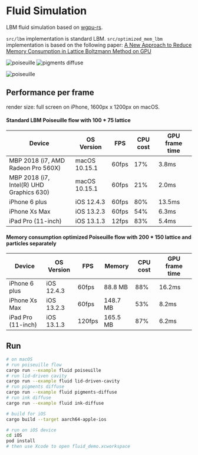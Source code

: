 
# Fluid Simulation
LBM fluid simulation based on [wgpu-rs](https://github.com/gfx-rs/wgpu-rs).

```src/lbm``` implementation is standard LBM.
```src/optimized_mem_lbm``` implementation is based on the following paper:
[A New Approach to Reduce Memory Consumption in Lattice Boltzmann Method on GPU](https://pdfs.semanticscholar.org/48b9/26c6265650701ea2ff21f7ea1b90e2adf820.pdf)


![poiseuille](screenshot/Poiseuille_480p.gif) ![pigments diffuse](screenshot/pigments_diffuse.gif)

![poiseuille](screenshot/cavity_480p.gif)

## Performance per frame
render size: full screen on iPhone, 1600px x 1200px on macOS.

#### Standard LBM Poiseuille flow with 100 * 75 lattice

Device | OS Version | FPS | CPU cost  | GPU frame time
--------- | --------- |  --------- | ------------- | -------------
MBP 2018 (i7, AMD Radeon Pro 560X) | macOS 10.15.1 | 60fps | 17%  | 3.8ms
MBP 2018 (i7, Intel(R) UHD Graphics 630) | macOS 10.15.1 | 60fps |  21%  | 2.0ms
iPhone 6 plus  | iOS 12.4.3 | 60fps | 80% | 13.5ms
iPhone Xs Max  | iOS 13.2.3 | 60fps | 54% | 6.3ms
iPad Pro (11-inch)  | iOS 13.1.3 | 12fps | 83% | 5.4ms

#### Memory consumption optimized Poiseuille flow with 200 * 150 lattice and particles separately
Device | OS Version | FPS | Memory | CPU cost  | GPU frame time
--------- | --------- |  --------- |  --------- | ------------- | -------------
iPhone 6 plus  | iOS 12.4.3 | 60fps | 88.8 MB | 88% | 16.2ms
iPhone Xs Max  | iOS 13.2.3 | 60fps | 148.7 MB | 53% | 8.2ms
iPad Pro (11-inch)| iOS 13.1.3 | 120fps | 165.5 MB | 87% | 6.2ms


## Run 
```sh
# on macOS
# run poiseuille flow
cargo run --example fluid poiseuille
# run lid-driven cavity 
cargo run --example fluid lid-driven-cavity
# run pigments diffuse  
cargo run --example fluid pigments-diffuse
# run ink diffuse  
cargo run --example fluid ink-diffuse

# build for iOS
cargo build --target aarch64-apple-ios

# run on iOS device
cd iOS
pod install
# then use Xcode to open fluid_demo.xcworkspace
```

